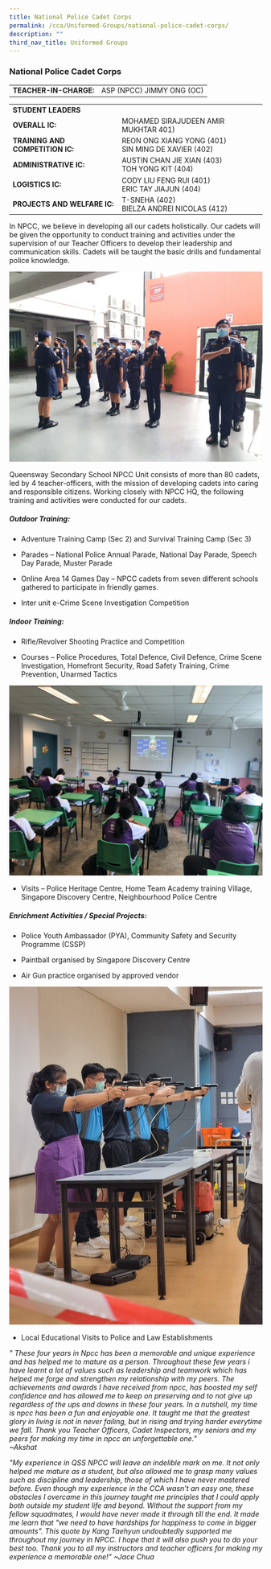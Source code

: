 ```yaml
---
title: National Police Cadet Corps
permalink: /cca/Uniformed-Groups/national-police-cadet-corps/
description: ""
third_nav_title: Uniformed Groups
---
```

### National Police Cadet Corps

|  	|  	|
|---	|---	|
| **TEACHER-IN-CHARGE:** 	| ASP (NPCC) JIMMY ONG (OC)

|  |  |  |
| -------- | -------- | -------- |
| **STUDENT LEADERS** 	|  	|
| **OVERALL IC:** 	|MOHAMED SIRAJUDEEN AMIR MUKHTAR 401) 	|
| **TRAINING AND COMPETITION IC:** 	|           REON ONG XIANG YONG (401)<br>SIN MING DE XAVIER (402) 	|
| **ADMINISTRATIVE IC:** 	| AUSTIN CHAN JIE XIAN (403)<br>TOH YONG KIT (404) 	|
| **LOGISTICS IC:** 	| CODY LIU FENG RUI (401)<br>ERIC TAY JIAJUN (404) 	|
| **PROJECTS AND WELFARE IC:** 	| T-SNEHA (402)<br>BIELZA ANDREI NICOLAS (412) 	|

In NPCC, we believe in developing all our cadets holistically. Our cadets will be given the opportunity to conduct training and activities under the supervision of our Teacher Officers to develop their leadership and communication skills. Cadets will be taught the basic drills and fundamental police knowledge. 

![](/images/NPCC%202-Sec%204%20parade%203.jpeg)

Queensway Secondary School NPCC Unit consists of more than 80 cadets, led by 4 teacher-officers, with the mission of developing cadets into caring and responsible citizens. Working closely with NPCC HQ, the following training and activities were conducted for our cadets.

##### Outdoor Training:

*   Adventure Training Camp (Sec 2) and Survival Training Camp (Sec 3)
    
*   Parades – National Police Annual Parade, National Day Parade, Speech Day Parade, Muster Parade
    
*   Online Area 14 Games Day – NPCC cadets from seven different schools gathered to participate in friendly games.  
    
*   Inter unit e-Crime Scene Investigation Competition
    

##### Indoor Training: 

*   Rifle/Revolver Shooting Practice and Competition
    
*   Courses – Police Procedures, Total Defence, Civil Defence, Crime Scene Investigation, Homefront Security, Road Safety Training, Crime Prevention, Unarmed Tactics

![](/images/NPCC%203-Sec%201%20Neighbourhood%20Police%20Centre%20Virtual%20Tour.jpeg)
    
*   Visits – Police Heritage Centre, Home Team Academy training Village, Singapore Discovery Centre, Neighbourhood Police Centre
    

##### Enrichment Activities / Special Projects:

*   Police Youth Ambassador (PYA), Community Safety and Security Programme (CSSP)
    
*   Paintball organised by Singapore Discovery Centre
    
*   Air Gun practice organised by approved vendor

![](/images/NPCC%201-Sec%202%20and%203%20Airsoft%20Shooting.jpeg)

    
*   Local Educational Visits to Police and Law Establishments
    

*" These four years in Npcc has been a memorable and unique experience and has helped me to mature as a person. Throughout these few years i have learnt a lot of values such as leadership and teamwork which has helped me forge and strengthen my relationship with my peers. The achievements and awards I have received from npcc, has boosted my self confidence and has allowed me to keep on preserving and to not give up regardless of the ups and downs in these four years. In a nutshell, my time is npcc has been a fun and enjoyable one. It taught me that the greatest glory in living is not in never failing, but in rising and trying harder everytime we fall. Thank you Teacher Officers, Cadet Inspectors, my seniors and my peers for making my time in npcc an unforgettable one."
<br>~Akshat*

*"My experience in QSS NPCC will leave an indelible mark on me. It not only helped me mature as a student, but also allowed me to grasp many values such as discipline and leadership, those of which I have never mastered before. Even though my experience in the CCA wasn't an easy one, these obstacles I overcame in this journey taught me principles that I could apply both outside my student life and beyond. Without the support from my fellow squadmates, I would have never made it through till the end. It made me learn that "we need to have hardships for happiness to come in bigger amounts". This quote by Kang Taehyun undoubtedly supported me throughout my journey in NPCC. I hope that it will also push you to do your best too. Thank you to all my instructors and teacher officers for making my experience a memorable one!”
~Jace Chua*